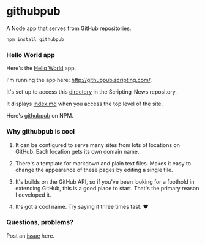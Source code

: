 # githubpub

A Node app that serves from GitHub repositories.

`npm install githubpub`

### Hello World app

Here's the <a href="https://gist.github.com/scripting/75e27f5227be29afe6f76cd55961d95d">Hello World</a> app.

I'm running the app here: http://githubpub.scripting.com/.

It's set up to access this <a href="https://github.com/scripting/Scripting-News/tree/master/githubpub">directory</a> in the Scripting-News repository. 

It displays <a href="https://raw.githubusercontent.com/scripting/Scripting-News/master/githubpub/index.md">index.md</a> when you access the top level of the site.

Here's <a href="https://www.npmjs.com/package/githubpub">githubpub</a> on NPM.

### Why githubpub is cool

1. It can be configured to serve many sites from lots of locations on GitHub. Each location gets its own domain name. 

2. There's a template for markdown and plain text files. Makes it easy to change the appearance of these pages by editing a single file.

3. It's builds on the GitHub API, so if you've been looking for a foothold in extending GitHub, this is a good place to start. That's the primary reason I developed it.

4. It's got a cool name. Try saying it three times fast. :heart:

### Questions, problems?

Post an <a href="https://github.com/scripting/githubpub/issues">issue</a> here. 

